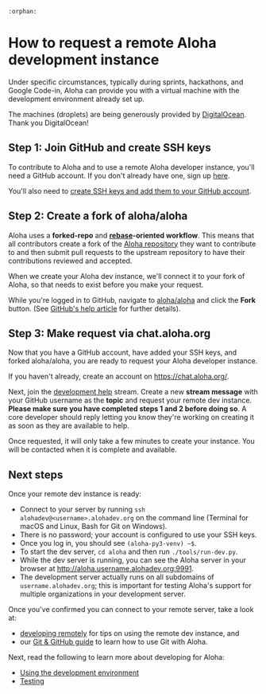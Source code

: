 ```{eval-rst}
:orphan:
```

# How to request a remote Aloha development instance

Under specific circumstances, typically during sprints, hackathons, and
Google Code-in, Aloha can provide you with a virtual machine with the
development environment already set up.

The machines (droplets) are being generously provided by
[DigitalOcean](https://www.digitalocean.com/). Thank you DigitalOcean!

## Step 1: Join GitHub and create SSH keys

To contribute to Aloha and to use a remote Aloha developer instance, you'll
need a GitHub account. If you don't already have one, sign up
[here][github-join].

You'll also need to [create SSH keys and add them to your GitHub
account][github-help-add-ssh-key].

## Step 2: Create a fork of aloha/aloha

Aloha uses a **forked-repo** and **[rebase][gitbook-rebase]-oriented
workflow**. This means that all contributors create a fork of the [Aloha
repository][github-aloha-aloha] they want to contribute to and then submit pull
requests to the upstream repository to have their contributions reviewed and
accepted.

When we create your Aloha dev instance, we'll connect it to your fork of Aloha,
so that needs to exist before you make your request.

While you're logged in to GitHub, navigate to [aloha/aloha][github-aloha-aloha]
and click the **Fork** button. (See [GitHub's help article][github-help-fork]
for further details).

## Step 3: Make request via chat.aloha.org

Now that you have a GitHub account, have added your SSH keys, and forked
aloha/aloha, you are ready to request your Aloha developer instance.

If you haven't already, create an account on https://chat.aloha.org/.

Next, join the [development
help](https://chat.aloha.org/#narrow/stream/49-development-help) stream. Create a
new **stream message** with your GitHub username as the **topic** and request
your remote dev instance. **Please make sure you have completed steps 1 and 2
before doing so**. A core developer should reply letting you know they're
working on creating it as soon as they are available to help.

Once requested, it will only take a few minutes to create your instance. You
will be contacted when it is complete and available.

## Next steps

Once your remote dev instance is ready:

- Connect to your server by running
  `ssh alohadev@<username>.alohadev.org` on the command line
  (Terminal for macOS and Linux, Bash for Git on Windows).
- There is no password; your account is configured to use your SSH keys.
- Once you log in, you should see `(aloha-py3-venv) ~$`.
- To start the dev server, `cd aloha` and then run `./tools/run-dev.py`.
- While the dev server is running, you can see the Aloha server in your browser
  at http://aloha.username.alohadev.org:9991.
- The development server actually runs on all subdomains of
  `username.alohadev.org`; this is important for testing Aloha's
  support for multiple organizations in your development server.

Once you've confirmed you can connect to your remote server, take a look at:

- [developing remotely](remote.md) for tips on using the remote dev
  instance, and
- our [Git & GitHub guide](../git/index.md) to learn how to use Git with Aloha.

Next, read the following to learn more about developing for Aloha:

- [Using the development environment](using.md)
- [Testing](../testing/testing.md)

[github-join]: https://github.com/join
[github-help-add-ssh-key]: https://help.github.com/en/articles/adding-a-new-ssh-key-to-your-github-account
[github-aloha-aloha]: https://github.com/aloha/aloha/
[github-help-fork]: https://help.github.com/en/articles/fork-a-repo
[gitbook-rebase]: https://git-scm.com/book/en/v2/Git-Branching-Rebasing

